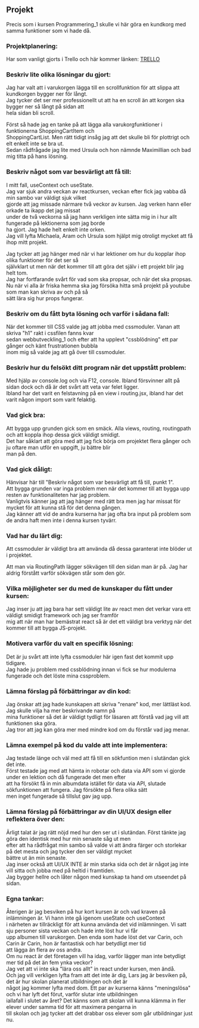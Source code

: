 ## Projekt  
  
Precis som i kursen Programmering_1 skulle vi här göra en kundkorg med samma funktioner som vi hade då.  
  
### Projektplanering:  
  
Har som vanligt gjorts i Trello och här kommer länken: [TRELLO](https://trello.com/b/duJMLyC9/webbutveckling-2/ "Trello")

  
### Beskriv lite olika lösningar du gjort:  
  
Jag har valt att i varukorgen lägga till en scrollfunktion för att slippa att kundkorgen bygger ner för långt.   
Jag tycker det ser mer professionellt ut att ha en scroll än att korgen ska bygger ner så långt på sidan att  
hela sidan bli scroll.  
  
Först så hade jag en tanke på att lägga alla varukorgfunktioner i funktionerna ShoppingCartItem och  
ShoppingCartList. Men rätt tidigt insåg jag att det skulle bli för plottrigt och elt enkelt inte se bra ut.  
Sedan rådfrågade jag lite med Ursula och hon nämnde Maximillian och bad mig titta på hans lösning.  
  
  
  
### Beskriv något som var besvärligt att få till:  
  
I mitt fall, useContext och useState.  
Jag var sjuk andra veckan av reactkursen, veckan efter fick jag vabba då min sambo var väldigt sjuk vilket  
gjorde att jag missade närmare två veckor av kursen. Jag verken hann eller orkade ta ikapp det jag missat  
under de två veckorna så jag hann verkligen inte sätta mig in i hur allt fungerade på lektionerna som jag borde  
ha gjort. Jag hade helt enkelt inte orken.  
Jag vill lyfta Michaela, Aram och Ursula som hjälpt mig otroligt mycket att få ihop mitt projekt.  
  
Jag tycker att jag hänger med när vi har lektioner om hur du kopplar ihop olika funktioner för det ser så  
självklart ut men när det kommer till att göra det själv i ett projekt blir jag helt tom.  
Jag har fortfarande svårt för vad som ska propsar, och när det ska propsas.  
Nu när vi alla är friska hemma ska jag försöka hitta små projekt på youtube som man kan skriva av och på så  
sätt lära sig hur props fungerar.  
  
### Beskriv om du fått byta lösning och varför i sådana fall:  

När det kommer till CSS valde jag att jobba med cssmoduler. Vanan att skriva "h1" rakt i cssfilen fanns kvar  
sedan webbutveckling_1 och efter att ha upplevt "cssblödning" ett par gånger och känt frustrationen bubbla  
inom mig så valde jag att gå över till cssmoduler.  
  
### Beskriv hur du felsökt ditt program när det uppstått problem:  
  
Med hjälp av console.log och via F12, console. Ibland försvinner allt på sidan dock och då är det svårt att veta var felet ligger.  
Ibland har det varit en felstavning på en view i routing.jsx, ibland har det varit någon import som varit felaktig.  
  
### Vad gick bra:  
  
Att bygga upp grunden gick som en smäck. Alla views, routing, routingpath och att koppla ihop dessa gick väldigt smidigt.  
Det har såklart att göra med att jag fick börja om projektet flera gånger och ju oftare man utför en uppgift, ju bättre blir  
man på den.  
  
### Vad gick dåligt:  
  
Hänvisar här till "Beskriv något som var besvärligt att få till, punkt 1".  
Att bygga grunden var inga problem men när det kommer till att bygga upp resten av funktionaliteten har jag problem.  
Vanligtvis känner jag att jag hänger med rätt bra men jag har missat för mycket för att kunna stå för det denna gången.  
Jag känner att vid de andra kurserna har jag ofta bra input på problem som de andra haft men inte i denna kursen tyvärr.
  
### Vad har du lärt dig:  
  
Att cssmoduler är väldigt bra att använda då dessa garanterat inte blöder ut i projektet.  
  
Att man via RoutingPath lägger sökvägen till den sidan man är på. Jag har aldrig förstått varför sökvägen står som den gör.  
    
### Vilka möjligheter ser du med de kunskaper du fått under kursen:  
  
Jag inser ju att jag bara har sett väldigt lite av react men det verkar vara ett väldigt smidigt framework och jag ser framför  
mig att när man har bemästrat react så är det ett väldigt bra verktyg när det kommer till att bygga JS-projekt.  
  
### Motivera varför du valt en specifik lösning:  
  
Det är ju svårt att inte lyfta cssmoduler här igen fast det kommit upp tidigare.  
Jag hade ju problem med cssblödning innan vi fick se hur modulerna fungerade och det löste mina cssproblem.  
  
### Lämna förslag på förbättringar av din kod:  
  
Jag önskar att jag hade kunskapen att skriva "renare" kod, mer lättläst kod. Jag skulle vilja ha mer beskrivande namn på  
mina funktioner så det är väldigt tydligt för läsaren att förstå vad jag vill att funktionen ska göra.   
Jag tror att jag kan göra mer med mindre kod om du förstår vad jag menar.  
  
### Lämna exempel på kod du valde att inte implementera:  

Jag testade länge och väl med att få till en sökfuntion men i slutändan gick det inte.  
Först testade jag med att hämta in robotar och data via API som vi gjorde under en lektion och då fungerade det men efter  
att ha försökt få in min albumdata istället för data via API, slutade sökfunktionen att fungera. Jag försökte på flera olika sätt  
men inget fungerade så tillslut gav jag upp.
  
### Lämna förslag på förbättringar av din UI/UX design eller reflektera över den:  
  
Ärligt talat är jag rätt nöjd med hur den ser ut i slutändan. Först tänkte jag göra den identisk med hur min senaste såg ut men  
efter att ha rådfrågat min sambo så valde vi att ändra färger och storlekar på det mesta och jag tycker den ser väldigt mycket  
bättre ut än min senaste.  
Jag inser också att UI/UX INTE är min starka sida och det är något jag inte vill sitta och jobba med på heltid i framtiden.  
Jag bygger hellre och låter någon med kunskap ta hand om utseendet på sidan.  
  
### Egna tankar:  
  
Återigen är jag besviken på hur kort kursen är och vad kraven på inlämningen är. Vi hann inte gå igenom useState och useContext  
i närheten av tillräckligt för att kunna använda det vid inlämningen. Vi satt sju personer sista veckan och hade inte löst hur vi får  
upp albumen till varukorgen. Den enda som hade löst det var Carin, och Carin är Carin, hon är fantastisk och har betydligt mer tid  
att lägga än flera av oss andra.  
Om nu react är det företagen vill ha idag, varför lägger man inte betydligt mer tid på det än fem ynka veckor?  
Jag vet att vi inte ska "lära oss allt" in react under kursen, men ändå.  
Och jag vill verkligen lyfta fram att det inte är dig, Lars jag är besviken på, det är hur skolan planerat utbildningen och det är  
något jag kommer lyfta med dom. Ett par av kurserna känns "meningslösa" och vi har lyft det förut, varför slutar inte utbildningen  
iallafall i slutet av året? Det känns som att skolan vill kunna klämma in fler elever under samma tid för att maximera pengarna in  
till skolan och jag tycker att det drabbar oss elever som går utbildningar just nu.  